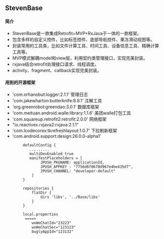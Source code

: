 ##  StevenBase
#### 简介
- StevenBase是一款集成Retrofit+MVP+RxJava于一体的一款框架。
- 包含多样的自定义控件，比如标签控件、底部导航控件、果冻滑动视图等。
- 封装常用的工具类，比如文件计算工具、时间工具、设备信息工具、精确计算工具等。
- MVP模式解耦model和view层，利用契约类管理接口，实现完美封装。
- rxjava结合retrofit处理接口请求、线程调度。
- activity、fragment、callback实现完美封装。

#### 用到的开源框架
- 'com.orhanobut:logger:2.1.1' 管理日志
- 'com.jakewharton:butterknife:8.8.1' 注解工具
- 'org.greenrobot:greendao:3.0.1'  数据库框架
- 'com.meituan.android.walle:library:1.1.6'   美团walle打包工具
- 'com.squareup.retrofit2:retrofit:2.0.0'  网络框架
- "io.reactivex.rxjava2:rxjava:2.1.1"
- 'com.lcodecorex:tkrefreshlayout:1.0.7' 下拉刷新框架
- 'com.android.support:design:26.0.0-alpha1'

```
        defaultConfig {
           .........
           multiDexEnabled true
           manifestPlaceholders = [
                JPUSH_PKGNAME: applicationId,
                JPUSH_APPKEY : "7756d6f8678d967e4be435d7",
                JPUSH_CHANNEL: "developer-default"
            ]
        }
 
        repositories {
            flatDir {
                dirs 'libs', '../Base/libs'
            }
        }

        local.properties
         ====>
            wxWeChatId="23223"
            wxWeChatSec="123123"
            buglyAppId="123132"
```

